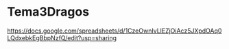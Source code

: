 # Tema3Dragos
https://docs.google.com/spreadsheets/d/1CzeOwnIvLlEZjOiAcz5JXpdOAq0LQdxebkEgBbpNzfQ/edit?usp=sharing
